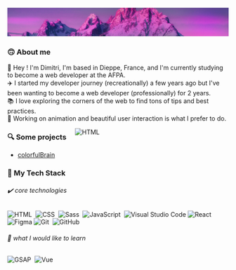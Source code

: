 <img alt="banner" title="banner" src="img/banner-readme.png"><br>

### 🙃 About me
🙋 Hey ! I'm Dimitri, I'm based in Dieppe, France, and I'm currently studying to become a web developer at the AFPA.\
✈️ I started my developer journey (recreationally) a few years ago but I've been wanting to become a web developer (professionally) for 2 years.\
📚 I love exploring the corners of the web to find tons of tips and best practices.\
💖 Working on animation and beautiful user interaction is what I prefer to do.

<img alt="HTML" src="https://media.giphy.com/media/YPUh8SkoYuurwwV4bz/giphy.gif" width=350px align="right"/>

### 🔍 Some projects
- [colorfulBrain](https://github.com/Hundraw/colorfulBrain)

### 🔧 My Tech Stack
###### ✔️ core technologies
![HTML](https://img.shields.io/badge/-HTML-E34F26?style=flat&logo=HTML5&logoColor=white)&nbsp;
![CSS](https://img.shields.io/badge/-CSS-1572B6?style=flat&logo=CSS3&logoColor=white)&nbsp;
![Sass](https://img.shields.io/badge/-Sass-CC6699?style=flat&logo=Sass&logoColor=white)&nbsp;
![JavaScript](https://img.shields.io/badge/-JavaScript-F7DF1E?style=flat&logo=javascript&logoColor=white)&nbsp;
![Visual Studio Code](https://img.shields.io/badge/-VSCode-5C2D91?style=flat&logo=visual-studio-code&logoColor=white)
![React](https://img.shields.io/badge/-React-37BEFF?style=flat&logo=react&logoColor=white)&nbsp;
![Figma](https://img.shields.io/badge/-Figma-F24E1E?style=flat&logo=figma&logoColor=white)
![Git](https://img.shields.io/badge/-Git-F05032?style=flat&logo=git&logoColor=white)&nbsp;
![GitHub](https://img.shields.io/badge/-GitHub-181717?style=flat&logo=github&logoColor=wh&nbsp;e)&nbsp;
###### 👀 what I would like to learn
![GSAP](https://img.shields.io/badge/-GSAP-88CE02?style=flat&logo=greensock&logoColor=white)&nbsp;
![Vue](https://img.shields.io/badge/-Vue-4FC08D?style=flat&logo=vue.js&logoColor=white)
